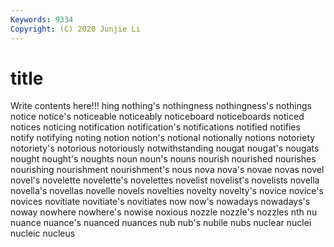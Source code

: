 ```yaml
---
Keywords: 9334
Copyright: (C) 2020 Junjie Li
---
```


# title

Write contents here!!!
hing 
nothing's 
nothingness 
nothingness's
nothings 
notice 
notice's 
noticeable 
noticeably 
noticeboard 
noticeboards 
noticed 
notices 
noticing
notification 
notification's 
notifications 
notified 
notifies 
notify 
notifying 
noting 
notion 
notion's
notional 
notionally 
notions 
notoriety 
notoriety's 
notorious 
notoriously 
notwithstanding 
nougat 
nougat's
nougats 
nought 
nought's 
noughts 
noun 
noun's 
nouns 
nourish 
nourished 
nourishes
nourishing 
nourishment 
nourishment's 
nous 
nova 
nova's 
novae 
novas 
novel 
novel's
novelette 
novelette's 
novelettes 
novelist 
novelist's 
novelists 
novella 
novella's 
novellas 
novelle
novels 
novelties 
novelty 
novelty's 
novice 
novice's 
novices 
novitiate 
novitiate's 
novitiates
now 
now's 
nowadays 
nowadays's 
noway 
nowhere 
nowhere's 
nowise 
noxious 
nozzle
nozzle's 
nozzles 
nth 
nu 
nuance 
nuance's 
nuanced 
nuances 
nub 
nub's
nubile 
nubs 
nuclear 
nuclei 
nucleic 
nucleus 
